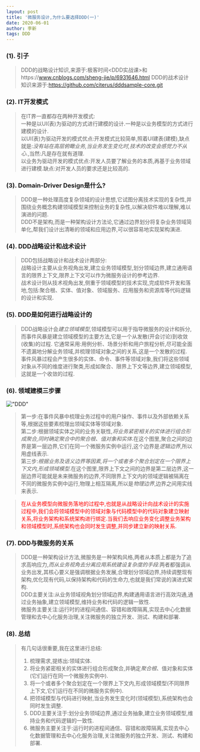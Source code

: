 ```yaml
---
layout: post
title: '微服务设计,为什么要选择DDD(一)'
date: 2020-06-01
author: 李新
tags: DDD
---
```


### (1). 引子
> DDD的战略设计知识,来源于:极客时间<DDD实战课>和https://www.cnblogs.com/sheng-jie/p/6931646.html
> DDD的战术设计知识来源于:https://github.com/citerus/dddsample-core.git    
### (2). IT开发模式
> 在IT界一直都存在两种开发模式:  
> 一种是以UI(表)为驱动的方式进行建模的设计.一种是以业务模型的方式进行建模的设计.  
> 以UI(表)为驱动开发的模式优点:开发模式比较简单,照着UI建表(建模),缺点就是:*没有站在高层俯瞰业务,当业务发生变化时,技术的改变会感觉力不从心.*,当然:凡是存在就有道理.  
> 以业务为驱动开发的模式优点:开发人员要了解业务的本质,再基于业务领域进行建模.缺点:对开发人员的要求还是比较高的.     
### (3). Domain-Driver Design是什么?
> DDD是一种处理高度复杂领域的设计思想,它试图分离技术实现的复杂性,并围绕业务概念构建领域模型来控制业务的复杂性,以解决软件难以理解,难以演进的问题.  
> DDD不是架构,而是一种架构设计方法论,它通过边界划分将复杂业务领域简单化,帮我们设计出清晰的领域和应用边界,可以很容易地实现架构演进.  
### (4). DDD战略设计和战术设计
> DDD包括战略设计和战术设计两部分:  
> 战略设计主要从业务视角出发,建立业务领域模型,划分领域边界,建立通用语言的限界上下文,限界上下文可以作为微服务设计的参考边界.  
> 战术设计则从技术视角出发,侧重于领域模型的技术实现,完成软件开发和落地,包括:聚合根、实体、值对象、领域服务、应用服务和资源库等代码逻辑的设计和实现. 
### (5). DDD是如何进行战略设计的
>  DDD战略设计会*建立领域模型*,领域模型可以用于指导微服务的设计和拆分,而事件风暴是建立领域模型的主要方法,它是一个从发散(开会讨论)到收敛(收集)的过程.
>  它通常采用:用例分析、场景分析和用户旅程分析,尽可能全面不遗漏地分解业务领域,并梳理领域对象之间的关系,这是一个发散的过程.  
>  事件风暴过程会产生很多的实体、命令、事件等领域对象,我们将这些领域对象从不同的维度进行聚类,形成如聚合、限界上下文等边界,建立领域模型,这就是一个收敛的过程.  
### (6). 领域建模三步骤
!["DDD"](https://static001.geekbang.org/resource/image/3b/73/3bb8915fd6e880d64e9029a1f8677473.jpg)

> 第一步:在事件风暴中梳理业务过程中的用户操作、事件以及外部依赖关系等,根据这些要素梳理出领域实体等领域对象.  
> 第二步:根据领域实体之间的业务关联性,*将业务紧密相关的实体进行组合形成聚合,同时确定聚合中的聚合根、值对象和实体*.在这个图里,聚合之间的边界是第一层边界,它们在同一个微服务实例中运行,这个边界是*逻辑边界*,所以用虚线表示.  
> 第三步:*根据业务及语义边界等因素,将一个或者多个聚合划定在一个限界上下文内,形成领域模型*.在这个图里,限界上下文之间的边界是第二层边界,这一层边界可能就是未来微服务的边界,不同限界上下文内的领域逻辑被隔离在不同的微服务实例中运行,物理上相互隔离,所以是*物理边界*,边界之间用实线来表示.  

> <font color='red'>在从业务模型向微服务落地的过程中,也就是从战略设计向战术设计的实施过程中,我们会将领域模型中的领域对象与代码模型中的代码对象建立映射关系,将业务架构和系统架构进行绑定.当我们去响应业务变化调整业务架构和领域模型时,系统架构也会同时发生调整,并同步建立新的映射关系.</font>
### (7). DDD与微服务的关系
> DDD是一种架构设计方法,微服务是一种架构风格,两者从本质上都是为了追求高响应力,*而从业务视角去分离应用系统建设复杂度的手段*.两者都强调从业务出发,其核心要义是强调根据业务发展,合理划分领域边界,持续调整现有架构,优化现有代码,以保持架构和代码的生命力,也就是我们常说的演进式架构.  
> DDD主要关注:从业务领域视角划分领域边界,构建通用语言进行高效沟通,通过业务抽象,建立领域模型,维持业务和代码的逻辑一致性.    
> 微服务主要关注:运行时的进程间通信、容错和故障隔离,实现去中心化数据管理和去中心化服务治理,关注微服务的独立开发、测试、构建和部署.  

### (8). 总结
> 有几句话很重要,我在这里进行总结:  
> 1. 梳理需求,提练出:领域实体.  
> 2. 将业务紧密相关的实体进行组合形成聚合,并确定*聚合根*、值对象和实体(它们运行在同一个微服务实例中).   
> 3. 将一个或者多个聚合划定在一个限界上下文内,形成领域模型(不同限界上下文,它们运行在不同的微服务实例中).  
> 4. 把领域模型与代码进行映射,当业务发生变化时(领域模型),系统架构也会同时发生调整.   
> 5. DDD主要关注于:划分业务领域边界,通过业务抽象,建立业务领域模型,维持业务和代码逻辑的一致性.  
> 6. 微服务主要关注于:运行时的进程间通信、容错和故障隔离,实现去中心化数据管理和去中心化服务治理,关注微服务的独立开发、测试、构建和部署.  